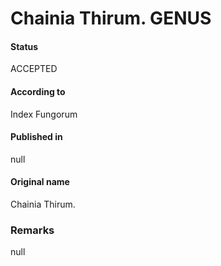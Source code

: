 # Chainia Thirum. GENUS

#### Status
ACCEPTED

#### According to
Index Fungorum

#### Published in
null

#### Original name
Chainia Thirum.

### Remarks
null
